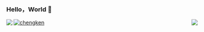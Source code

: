 ### Hello，World 👋
<div>
	<img align="left" src="https://github-readme-stats.vercel.app/api/top-langs/?username=chengkenlee&amp;layout=compact" /> <img align="right" src="https://github-readme-stats.vercel.app/api?username=chengkenlee&show_icons=true&icon_color=CE1D2D&text_color=718096&bg_color=ffffff&hide_title=true" /> 
</div>
<div><a href="https://www.credly.com/badges/71675ab2-4807-450c-81e6-1ecccb71a7b1/public_url">
<img src="https://github.com/chengkenlee/chengkenlee/assets/53367668/ad67ffde-44a6-4802-b2b7-6981c6e34dd6" alt="chengken"></a></div>
